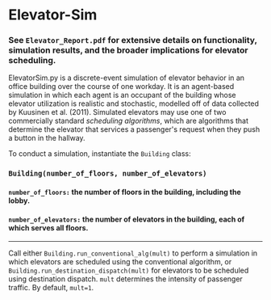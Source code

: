 # Elevator-Sim

### See ```Elevator_Report.pdf``` for extensive details on functionality, simulation results, and the broader implications for elevator scheduling.

ElevatorSim.py is a discrete-event simulation of elevator behavior in an office building over the course of one workday. It is an agent-based simulation in which each agent is an occupant of the building whose elevator utilization is realistic and stochastic, modelled off of data collected by Kuusinen et al. (2011). Simulated elevators may use one of two commercially standard *scheduling algorithms*, which are algorithms that determine the elevator that services a passenger's request when they push a button in the hallway.

To conduct a simulation, instantiate the ```Building``` class:
### ```Building(number_of_floors, number_of_elevators)```
#### ```number_of_floors:``` the number of floors in the building, including the lobby.
#### ```number_of_elevators:``` the number of elevators in the building, each of which serves all floors.
---
Call either ```Building.run_conventional_alg(mult)``` to perform a simulation in which elevators are scheduled using the conventional algorithm, or ```Building.run_destination_dispatch(mult)``` for elevators to be scheduled using destination dispatch. ```mult``` determines the intensity of passenger traffic. By default, ```mult=1```.

